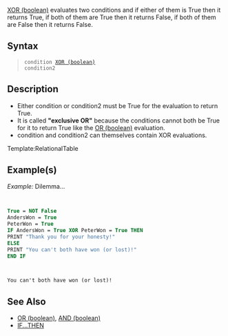 [XOR (boolean)](XOR (boolean)) evaluates two conditions and if either of them is True then it returns True, if both of them are True then it returns False, if both of them are False then it returns False.


## Syntax

> <code>condition [XOR (boolean)](XOR (boolean)) condition2</code>


## Description

* Either condition or condition2 must be True for the evaluation to return True.
* It is called **"exclusive OR"** because the conditions cannot both be True for it to return True like the [OR (boolean)](OR (boolean)) evaluation.
* condition and condition2 can themselves contain XOR evaluations.


Template:RelationalTable


## Example(s)


*Example:* Dilemma...

```vb


True = NOT False
AndersWon = True
PeterWon = True
IF AndersWon = True XOR PeterWon = True THEN
PRINT "Thank you for your honesty!"
ELSE
PRINT "You can't both have won (or lost)!"
END IF


```

```text


You can't both have won (or lost)!

```



## See Also

* [OR (boolean)](OR (boolean)), [AND (boolean)](AND (boolean))
* [IF...THEN](IF...THEN)




